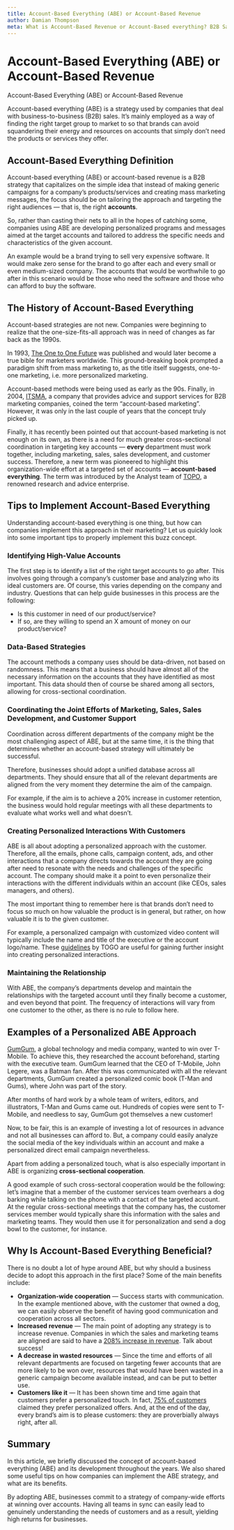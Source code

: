 ```yaml
---
title: Account-Based Everything (ABE) or Account-Based Revenue
author: Damian Thompson
meta: What is Account-Based Revenue or Account-Based everything? B2B SaaS companies. 
---
```


# Account-Based Everything (ABE) or Account-Based Revenue

Account-Based Everything (ABE) or Account-Based Revenue

Account-based everything (ABE) is a strategy used by companies that deal with business-to-business (B2B) sales. It’s mainly employed as a way of finding the right target group to market to so that brands can avoid squandering their energy and resources on accounts that simply don’t need the products or services they offer.

## Account-Based Everything Definition

Account-based everything (ABE) or account-based revenue is a B2B strategy that capitalizes on the simple idea that instead of making generic campaigns for a company’s products/services and creating mass marketing messages, the focus should be on tailoring the approach and targeting the right audiences — that is, the right **accounts**.

So, rather than casting their nets to all in the hopes of catching some, companies using ABE are developing personalized programs and messages aimed at the target accounts and tailored to address the specific needs and characteristics of the given account.

An example would be a brand trying to sell very expensive software. It would make zero sense for the brand to go after each and every small or even medium-sized company. The accounts that would be worthwhile to go after in this scenario would be those who need the software and those who can afford to buy the software.

## The History of Account-Based Everything

Account-based strategies are not new. Companies were beginning to realize that the one-size-fits-all approach was in need of changes as far back as the 1990s.

In 1993, [The One to One Future](https://www.goodreads.com/book/show/724622.The_One_to_One_Future) was published and would later become a true bible for marketers worldwide. This ground-breaking book prompted a paradigm shift from mass marketing to, as the title itself suggests, one-to-one marketing, i.e. more personalized marketing.

Account-based methods were being used as early as the 90s. Finally, in 2004, [ITSMA](https://www.itsma.com/account-based-marketing-hot-topic/), a company that provides advice and support services for B2B marketing companies, coined the term “account-based marketing”. However, it was only in the last couple of years that the concept truly picked up.

Finally, it has recently been pointed out that account-based marketing is not enough on its own, as there is a need for much greater cross-sectional coordination in targeting key accounts — **every** department must work together, including marketing, sales, sales development, and customer success. Therefore, a new term was pioneered to highlight this organization-wide effort at a targeted set of accounts — **account-based everything**. The term was introduced by the Analyst team of [TOPO](https://topohq.com/), a renowned research and advice enterprise.

## Tips to Implement Account-Based Everything

Understanding account-based everything is one thing, but how can companies implement this approach in their marketing? Let us quickly look into some important tips to properly implement this buzz concept.

### Identifying High-Value Accounts

The first step is to identify a list of the right target accounts to go after. This involves going through a company’s customer base and analyzing who its ideal customers are. Of course, this varies depending on the company and industry. Questions that can help guide businesses in this process are the following:

* Is this customer in need of our product/service?
* If so, are they willing to spend an X amount of money on our product/service?

### Data-Based Strategies

The account methods a company uses should be data-driven, not based on randomness. This means that a business should have almost all of the necessary information on the accounts that they have identified as most important. This data should then of course be shared among all sectors, allowing for cross-sectional coordination.

### Coordinating the Joint Efforts of Marketing, Sales, Sales Development, and Customer Support

Coordination across different departments of the company might be the most challenging aspect of ABE, but at the same time, it is the thing that determines whether an account-based strategy will ultimately be successful.

Therefore, businesses should adopt a unified database across all departments. They should ensure that all of the relevant departments are aligned from the very moment they determine the aim of the campaign.

For example, if the aim is to achieve a 20% increase in customer retention, the business would hold regular meetings with all these departments to evaluate what works well and what doesn’t.

### Creating Personalized Interactions With Customers

ABE is all about adopting a personalized approach with the customer. Therefore, all the emails, phone calls, campaign content, ads, and other interactions that a company directs towards the account they are going after need to resonate with the needs and challenges of the specific account. The company should make it a point to even personalize their interactions with the different individuals within an account (like CEOs, sales managers, and others).

The most important thing to remember here is that brands don’t need to focus so much on how valuable the product is in general, but rather, on how valuable it is to the given customer.

For example, a personalized campaign with customized video content will typically include the name and title of the executive or the account logo/name. These [guidelines](https://blog.topohq.com/12-sales-plays-account-based-everything/) by TOGO are useful for gaining further insight into creating personalized interactions.

### Maintaining the Relationship

With ABE, the company’s departments develop and maintain the relationships with the targeted account until they finally become a customer, and even beyond that point. The frequency of interactions will vary from one customer to the other, as there is no rule to follow here.

## Examples of a Personalized ABE Approach

[GumGum](https://gumgum.com/about), a global technology and media company, wanted to win over T-Mobile. To achieve this, they researched the account beforehand, starting with the executive team. GumGum learned that the CEO of T-Mobile, John Legere, was a Batman fan. After this was communicated with all the relevant departments, GumGum created a personalized comic book (T-Man and Gums), where John was part of the story.

After months of hard work by a whole team of writers, editors, and illustrators, T-Man and Gums came out. Hundreds of copies were sent to T-Mobile, and needless to say, GumGum got themselves a new customer!

Now, to be fair, this is an example of investing a lot of resources in advance and not all businesses can afford to. But, a company could easily analyze the social media of the key individuals within an account and make a personalized direct email campaign nevertheless.

Apart from adding a personalized touch, what is also especially important in ABE is organizing **cross-sectional cooperation**.

A good example of such cross-sectoral cooperation would be the following: let’s imagine that a member of the customer services team overhears a dog barking while talking on the phone with a contact of the targeted account. At the regular cross-sectional meetings that the company has, the customer services member would typically share this information with the sales and marketing teams. They would then use it for personalization and send a dog bowl to the customer, for instance.

## Why Is Account-Based Everything Beneficial?

There is no doubt a lot of hype around ABE, but why should a business decide to adopt this approach in the first place? Some of the main benefits include:

* **Organization-wide cooperation** — Success starts with communication. In the example mentioned above, with the customer that owned a dog, we can easily observe the benefit of having good communication and cooperation across all sectors.
* **Increased revenue** — The main point of adopting any strategy is to increase revenue. Companies in which the sales and marketing teams are aligned are said to have a [208% increase in revenue](https://www.marketo.com/account-based-marketing/). Talk about success!
* **A decrease in wasted resources** — Since the time and efforts of all relevant departments are focused on targeting fewer accounts that are more likely to be won over, resources that would have been wasted in a generic campaign become available instead, and can be put to better use.
* **Customers like it** — It has been shown time and time again that customers prefer a personalized touch. In fact, [75% of customers](https://www.getsmartacre.com/6-clear-benefits-account-based-marketing/) claimed they prefer personalized offers. And, at the end of the day, every brand’s aim is to please customers: they are proverbially always right, after all.

## Summary

In this article, we briefly discussed the concept of account-based everything (ABE) and its development throughout the years. We also shared some useful tips on how companies can implement the ABE strategy, and what are its benefits.

By adopting ABE, businesses commit to a strategy of company-wide efforts at winning over accounts. Having all teams in sync can easily lead to genuinely understanding the needs of customers and as a result, yielding high returns for businesses.